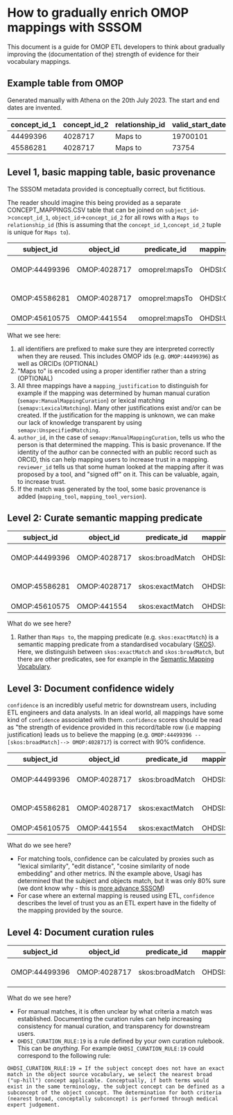 # How to gradually enrich OMOP mappings with SSSOM

This document is a guide for OMOP ETL developers to think about gradually improving the (documentation of the) strength of evidence for their vocabulary mappings.

## Example table from OMOP

Generated manually with Athena on the 20th July 2023. The start and end dates are invented.

| concept_id_1 | concept_id_2 | relationship_id | valid_start_date | valid_end_date | invalid_reason |
|--------------|--------------|-----------------|------------------|----------------|----------------|
| 44499396        | 4028717        | Maps to         | 19700101         | 20991231       |                |
| 45586281        | 4028717        | Maps to         | 73754         | 20991231       |                |

## Level 1, basic mapping table, basic provenance

The SSSOM metadata provided is conceptually correct, but fictitious. 

The reader should imagine this being provided as a separate CONCEPT_MAPPINGS.CSV table that can be joined on `subject_id`->`concept_id_1`, `object_id`->`concept_id_2` for all rows with a `Maps to` `relationship_id` (this is assuming that the `concept_id_1`,`concept_id_2` tuple is unique for `Maps to`).

| subject_id | object_id | predicate_id | mapping_provider | mapping_tool | mapping_tool_version | mapping_justification | reviewer_id | author_id |
|---|---|---|---|---|---|---|---|---|
| OMOP:44499396 | OMOP:4028717 | omoprel:mapsTo | OHDSI:Odysseus | | | semapv:ManualMappingCuration | | ORCID:0000-0003-4147-1485 |
| OMOP:45586281 | OMOP:4028717 | omoprel:mapsTo | OHDSI:Odysseus | OHDSI_TOOLS:Usagi | 1.4.3 | semapv:LexicalMatching | ORCID:0000-0003-4147-1485 |
| OMOP:45610575 | OMOP:441554 | omoprel:mapsTo | OHDSI:UMLS | | | semapv:UnspecifiedMatching | | |

What we see here:

1. all identifiers are prefixed to make sure they are interpreted correctly when they are reused. This includes OMOP ids (e.g. `OMOP:44499396`) as well as ORCIDs (OPTIONAL)
1. "Maps to" is encoded using a proper identifier rather than a string (OPTIONAL)
1. All three mappings have a `mapping_justification` to distinguish for example if the mapping was determined by human manual curation (`semapv:ManualMappingCuration`) or lexical matching (`semapv:LexicalMatching`). Many other justifications exist and/or can be created. If the justification for the mapping is unknown, we can make our lack of knowledge transparent by using `semapv:UnspecifiedMatching`.
1. `author_id`, in the case of `semapv:ManualMappingCuration`, tells us who the person is that determined the mapping. This is basic provenance. If the identity of the author can be connected with an public record such as ORCID, this can help mapping users to increase trust in a mapping. `reviewer_id` tells us that some human looked at the mapping after it was proposed by a tool, and "signed off" on it. This can be valuable, again, to increase trust.
1. If the match was generated by the tool, some basic provenance is added (`mapping_tool`, `mapping_tool_version`).

## Level 2: Curate semantic mapping predicate

| subject_id | object_id | predicate_id | mapping_provider | mapping_tool | mapping_tool_version | mapping_justification | reviewer_id | author_id |
|---|---|---|---|---|---|---|---|---|
| OMOP:44499396 | OMOP:4028717 | skos:broadMatch | OHDSI:Odysseus | | | semapv:ManualMappingCuration | | ORCID:0000-0003-4147-1485 |
| OMOP:45586281 | OMOP:4028717 | skos:exactMatch | OHDSI:Odysseus | OHDSI_TOOLS:Usagi | 1.4.3 | semapv:LexicalMatching | ORCID:0000-0003-4147-1485 |
| OMOP:45610575 | OMOP:441554 | skos:exactMatch | OHDSI:UMLS | | | semapv:UnspecifiedMatching | | |

What do we see here?

1. Rather than `Maps to`, the mapping predicate (e.g. `skos:exactMatch`) is a semantic mapping predicate from a standardised vocabulary ([SKOS](https://www.w3.org/TR/skos-reference)). Here, we distinguish between `skos:exactMatch` and `skos:broadMatch`, but there are other predicates, see for example in the [Semantic Mapping Vocabulary](https://github.com/mapping-commons/semantic-mapping-vocabulary/blob/main/semapv-properties.tsv).

## Level 3: Document confidence widely

`confidence` is an incredibly useful metric for downstream users, including ETL engineers and data analysts. In an ideal world, all mappings have some kind of `confidence` associated with them. `confidence` scores should be read as "the strength of evidence provided in this record/table row (i.e mapping justification) leads us to believe the mapping (e.g. `OMOP:44499396 --[skos:broadMatch]--> OMOP:4028717`) is correct with 90% confidence.

| subject_id | object_id | predicate_id | mapping_provider | mapping_tool | mapping_tool_version | mapping_justification | reviewer_id | author_id | confidence |
|---|---|---|---|---|---|---|---|---|---|
| OMOP:44499396 | OMOP:4028717 | skos:broadMatch | OHDSI:Odysseus | | | semapv:ManualMappingCuration | | ORCID:0000-0003-4147-1485 | 0.9 |
| OMOP:45586281 | OMOP:4028717 | skos:exactMatch | OHDSI:Odysseus | OHDSI_TOOLS:Usagi | 1.4.3 | semapv:LexicalMatching | ORCID:0000-0003-4147-1485 | 0.8 |
| OMOP:45610575 | OMOP:441554 | skos:exactMatch | OHDSI:UMLS | | | semapv:UnspecifiedMatching | | | 0.6 |

What do we see here?

- For matching tools, confidence can be calculated by proxies such as "lexical similarity", "edit distance", "cosine similarity of node embedding" and other metrics. IN the example above, Usagi has determined that the subject and objects match, but it was only 80% sure (we dont know why - this is [more advance SSSOM](mapping-justifications.md))
- For case where an external mapping is reused using ETL, `confidence` describes the level of trust you as an ETL expert have in the fidelty of the mapping provided by the source.

## Level 4: Document curation rules

| subject_id | object_id | predicate_id | mapping_provider | mapping_tool | mapping_tool_version | mapping_justification | reviewer_id | author_id | confidence | curation_rule |
|---|---|---|---|---|---|---|---|---|---|---|
| OMOP:44499396 | OMOP:4028717 | skos:broadMatch | OHDSI:Odysseus | | | semapv:ManualMappingCuration | | ORCID:0000-0003-4147-1485 | 0.9 | OHDSI_CURATION_RULE:19 |

What do we see here?

- For manual matches, it is often unclear by what criteria a match was established. Documenting the curation rules can help increasing consistency for manual curation, and transparency for downstream users.
- `OHDSI_CURATION_RULE:19` is a rule defined by your own curation rulebook. This can be _anything_. For example `OHDSI_CURATION_RULE:19` could correspond to the following rule: 
```
OHDSI_CURATION_RULE:19 = If the subject concept does not have an exact match in the object source vocabulary, we select the nearest broad ("up-hill") concept applicable. Conceptually, if both terms would exist in the same terminology, the subject concept can be defined as a subconcept of the object concept. The determination for both criteria (nearest broad, conceptally subconcept) is performed through medical expert judgement.
```
